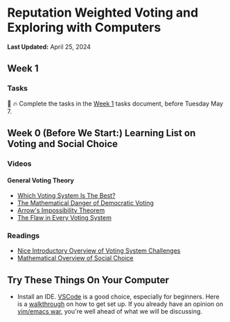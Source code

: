 # Reputation Weighted Voting and Exploring with Computers

**Last Updated:** April 25, 2024



## Week 1

### Tasks
:link: :fire: Complete  the tasks in the [Week 1](https://github.com/TE-Academy/Reputation-Weighted-Voting/blob/main/week-1-tasks-checklist.md) tasks document, before Tuesday May 7. 

## Week 0 (Before We Start:) Learning List on Voting and Social Choice


### Videos

#### General Voting Theory
* [Which Voting System Is The Best?](https://www.youtube.com/watch?v=PaxVCsnox_4)
* [The Mathematical Danger of Democratic Voting](https://www.youtube.com/watch?v=goQ4ii-zBMw)
* [Arrow's Impossibility Theorem](https://www.youtube.com/watch?v=AhVR7gFMKNg)
* [The Flaw in Every Voting System](https://www.youtube.com/watch?v=rbVoEjS6Q1Q)

### Readings
* [Nice Introductory Overview of Voting System Challenges](https://www.accuratedemocracy.com/voting_rules.htm)
* [Mathematical Overview of Social Choice](https://ocw.mit.edu/courses/6-254-game-theory-with-engineering-applications-spring-2010/resources/mit6_254s10_lec21/)

## Try These Things On Your Computer
* Install an IDE. [VSCode](https://code.visualstudio.com/download) is a good choice, especially for beginners. Here is a [walkthrough](https://code.visualstudio.com/docs/introvideos/basics) on how to get set up.  If you already have an opinion on [vim/emacs war](https://en.wikipedia.org/wiki/Editor_war), you're well ahead of what we will be discussing. 


 

